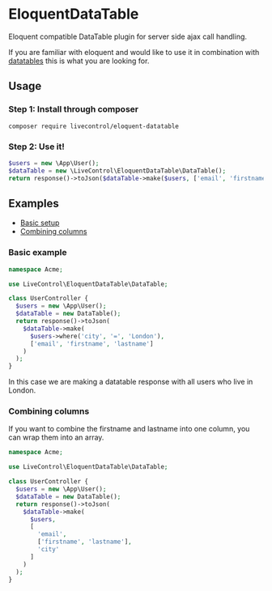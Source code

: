 # EloquentDataTable
Eloquent compatible DataTable plugin for server side ajax call handling.

If you are familiar with eloquent and would like to use it in combination with [datatables](https://www.datatables.net/) this is what you are looking for.

## Usage

### Step 1: Install through composer
```composer require livecontrol/eloquent-datatable```

### Step 2: Use it!
```php
$users = new \App\User();
$dataTable = new \LiveControl\EloquentDataTable\DataTable();
return response()->toJson($dataTable->make($users, ['email', 'firstname', 'lastname']));
```

## Examples

- [Basic setup](#basic-example)
- [Combining columns](#combining-columns)

### Basic example
```php
namespace Acme;

use LiveControl\EloquentDataTable\DataTable;

class UserController {
  $users = new \App\User();
  $dataTable = new DataTable();
  return response()->toJson(
    $dataTable->make(
      $users->where('city', '=', 'London'),
      ['email', 'firstname', 'lastname']
    )
  );
}
```
In this case we are making a datatable response with all users who live in London.

### Combining columns
If you want to combine the firstname and lastname into one column, you can wrap them into an array.
```php
namespace Acme;

use LiveControl\EloquentDataTable\DataTable;

class UserController {
  $users = new \App\User();
  $dataTable = new DataTable();
  return response()->toJson(
    $dataTable->make(
      $users,
      [
        'email',
        ['firstname', 'lastname'],
        'city'
      ]
    )
  );
}
```

